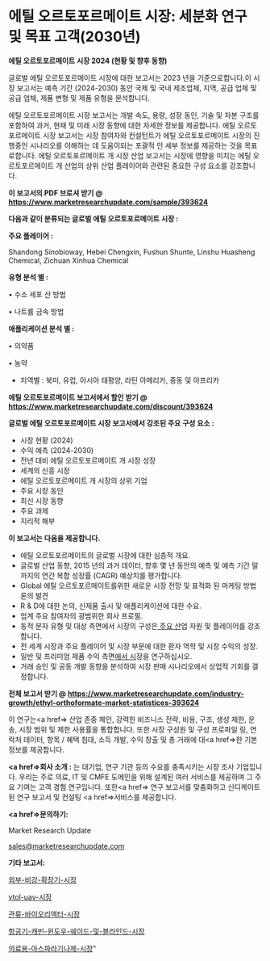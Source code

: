 # 에틸 오르토포르메이트 시장: 세분화 연구 및 목표 고객(2030년)

<strong>에틸 오르토포르메이트 시장 2024 (현황 및 향후 동향)</strong>

글로벌 에틸 오르토포르메이트 시장에 대한 보고서는 2023 년을 기준으로합니다.이 시장 보고서는 예측 기간 (2024-2030) 동안 국제 및 국내 제조업체, 지역, 공급 업체 및 공급 업체, 제품 변형 및 제품 유형을 분석합니다.

에틸 오르토포르메이트 시장 보고서는 개발 속도, 용량, 성장 동인, 기술 및 자본 구조를 포함하여 과거, 현재 및 미래 시장 동향에 대한 자세한 정보를 제공합니다. 에틸 오르토포르메이트 시장 보고서는 시장 참여자와 컨설턴트가 에틸 오르토포르메이트 시장의 진행중인 시나리오를 이해하는 데 도움이되는 포괄적 인 세부 정보를 제공하는 것을 목표로합니다. 에틸 오르토포르메이트 개 시장 산업 보고서는 시장에 영향을 미치는 에틸 오르토포르메이트 개 산업의 상위 산업 플레이어와 관련된 중요한 구성 요소를 강조합니다.



<strong>이 보고서의 PDF 브로셔 받기 @ <a href=https://www.marketresearchupdate.com/sample/393624>https://www.marketresearchupdate.com/sample/393624</a></strong>



<strong>다음과 같이 분류되는 글로벌 에틸 오르토포르메이트 시장 :</strong>



<strong>주요 플레이어 :</strong>

Shandong Sinobioway, Hebei Chengxin, Fushun Shunte, Linshu Huasheng Chemical, Zichuan Xinhua Chemical



<strong>유형 분석 별 :</strong>

• 수소 세포 산 방법

• 나트륨 금속 방법



<strong>애플리케이션 분석 별 :</strong>

• 의약품

• 농약

<ul>
  <li>지역별 : 북미, 유럽, 아시아 태평양, 라틴 아메리카, 중동 및 아프리카</li>
</ul>


<strong>에틸 오르토포르메이트 보고서에서 할인 받기 @ <a href=https://www.marketresearchupdate.com/discount/393624>https://www.marketresearchupdate.com/discount/393624</a></strong>



<strong>글로벌 에틸 오르토포르메이트 시장 보고서에서 강조된 주요 구성 요소 :</strong>
<ul>
  <li>시장 현황 (2024)</li>
  <li>수익 예측 (2024-2030)</li>
  <li>전년 대비 에틸 오르토포르메이트 개 시장 성장</li>
  <li>세계의 신흥 시장</li>
  <li>에틸 오르토포르메이트 개 시장의 상위 기업</li>
  <li>주요 시장 동인</li>
  <li>최신 시장 동향</li>
  <li>주요 과제</li>
  <li>지리적 해부</li>
</ul>


<strong>이 보고서는 다음을 제공합니다.</strong>
<ul>
  <li>에틸 오르토포르메이트의 글로벌 시장에 대한 심층적 개요.</li>
  <li>글로벌 산업 동향, 2015 년의 과거 데이터, 향후 몇 년 동안의 예측 및 예측 기간 말까지의 연간 복합 성장률 (CAGR) 예상치를 평가합니다.</li>
  <li>Global 에틸 오르토포르메이트를위한 새로운 시장 전망 및 표적화 된 마케팅 방법론의 발견</li>
  <li>R &amp; D에 대한 논의, 신제품 출시 및 애플리케이션에 대한 수요.</li>
  <li>업계 주요 참여자의 광범위한 회사 프로필.</li>
  <li>동적 분자 유형 및 대상 측면에서 시장의 구성은<a href=> 주요 산</a>업 자원 및 플레이어를 강조합니다.</li>
  <li>전 세계 시장과 주요 플레이어 및 시장 부문에 대한 환자 역학 및 시장 수익의 성장.</li>
  <li>일반 및 프리미엄 제품 수익 측면<a href=>에서 시</a>장을 연구하십시오.</li>
  <li>거래 승인 및 공동 개발 동향을 분석하여 시장 판매 시나리오에서 상업적 기회를 결정합니다.</li>
</ul>



<strong>전체 보고서 받기 @ <a href=https://www.marketresearchupdate.com/industry-growth/ethyl-orthoformate-market-statistices-393624>https://www.marketresearchupdate.com/industry-growth/ethyl-orthoformate-market-statistices-393624</a></strong>

이 연구는<a href=> 산업 존중</a> 체인, 강력한 비즈니스 전략, 비용, 구조, 생성 제한, 운송, 시장 범위 및 제한 사용률을 통합합니다. 또한 시장 구성원 및 구성 프로파일 링, 연락처 데이터, 항목 / 혜택 침대, 소득 개발, 수익 창출 및 총 거래에 대<a href=>한 기본 </a>정보를 제공합니다.



<strong><a href=>회사 소</a>개 :</strong>
는 대기업, 연구 기관 등의 수요를 충족시키는 시장 조사 기업입니다. 우리는 주로 의료, IT 및 CMFE 도메인을 위해 설계된 여러 서비스를 제공하며 그 주요 기여는 고객 경험 연구입니다. 또한<a href=> 연구 보</a>고서를 맞춤화하고 신디케이트 된 연구 보고서 및 컨설팅 <a href=>서비스</a>를 제공합니다.



<strong><a href=>문의하기:</a></strong>

Market Research Update

sales@marketresearchupdate.com



<strong>기타 보고서:</strong>

<a href=https://www.linkedin.com/pulse/외부-비강-확장기-시장-진입-전략-및-위험-평가2029년-survey-savvy-insights-360-analysis/>외부-비강-확장기-시장</a>

<a href=https://www.linkedin.com/pulse/vtol-uav-시장-동향-및-성장-전망-market-matrix-musings-analysis-toraf/>vtol-uav-시장</a>

<a href=https://www.linkedin.com/pulse/관류-바이오리액터-시장-경쟁-분석-및-성장-잠재력-2029-consumer-connection-compendium-ana-6f9vf/>관류-바이오리액터-시장</a>

<a href=https://www.linkedin.com/pulse/항공기-캐빈-윈도우-쉐이드-및-블라인드-시장-현재-미래-성장-2030-kvk7f/>항공기-캐빈-윈도우-쉐이드-및-블라인드-시장</a>

<a href=https://www.linkedin.com/pulse/의료용-아스파라기나제-시장-진입-전략-및-위험-평가2030년-wurcf/>의료용-아스파라기나제-시장</a>"
